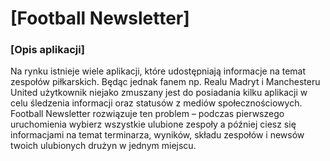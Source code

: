 # [Football Newsletter]

### [Opis aplikacji]
Na rynku istnieje wiele aplikacji, które udostępniają informacje na temat zespołów piłkarskich. Będąc jednak fanem np. Realu Madryt i Manchesteru United użytkownik niejako zmuszany jest do posiadania kilku aplikacji w celu śledzenia informacji oraz statusów z mediów społecznościowych. Football Newsletter rozwiązuje ten problem – podczas pierwszego uruchomienia wybierz wszystkie ulubione zespoły a później ciesz się informacjami na temat terminarza, wyników, składu zespołów i newsów twoich ulubionych drużyn w jednym miejscu.
